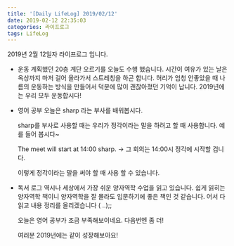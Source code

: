 ```yaml
---
title: '[Daily LifeLog] 2019/02/12'
date: 2019-02-12 22:35:03
categories: 라이프로그
tags: LifeLog
---
```


2019년 2월 12일자 라이프로그 입니다.

- 운동
	계획했던 20층 계단 오르기를 오늘도 수행 했습니다.
	시간이 여유가 있는 날은 옥상까지 마저 걸어 올라가서 스트레칭을 하곤 합니다.
	허리가 엄청 안좋았을 때 나름의 운동하는 방식을 만들어서 덕분에 많이 괜찮아졌던 기억이 납니다.
	2019년에는 우리 모두 운동합시다!

- 영어 공부
  오늘은 sharp 라는 부사를 배워봅시다.

	sharp를 부사로 사용할 때는 우리가  정각이라는 말을 하려고 할 때 사용합니다.
	예를 들어 봅시다~
	
  The meet will start at 14:00 sharp.
	-> 그 회의는 14:00시 정각에 시작할 겁니다.

	이렇게 정각이라는 말을 써야 할 때 사용 할 수 있습니다.

- 독서 로그
  역시나 세상에서 가장 쉬운 양자역학 수업을 읽고 있습니다.
	쉽게 읽히는 양자역학 책이니 양자역학을 잘 몰라도 입문하기에 좋은 책인 것 같습니다.
	어서 다 읽고 내용 정리를 올리겠습니다 ( ..);;

	오늘은 영어 공부가 조금 부족해보이네요.
	다음번엔 좀 더!

	여러분 2019년에는 같이 성장해보아요!
